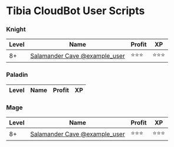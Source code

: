 # Tibia CloudBot User Scripts

### Knight
| Level | Name      | Profit        | XP   |
| ----- | --------- | ------------- | ---- |
|8+ | [Salamander Cave @example_user](user_scripts/example_user/salamander_cave/setup_ek.json) | :star::star::star: | :star::star::star:|
### Paladin
| Level | Name      | Profit        | XP   |
| ----- | --------- | ------------- | ---- |
### Mage
| Level | Name      | Profit        | XP   |
| ----- | --------- | ------------- | ---- |
|8+ | [Salamander Cave @example_user](user_scripts/example_user/salamander_cave/setup_mage.json) | :star::star::star: | :star::star::star:|
